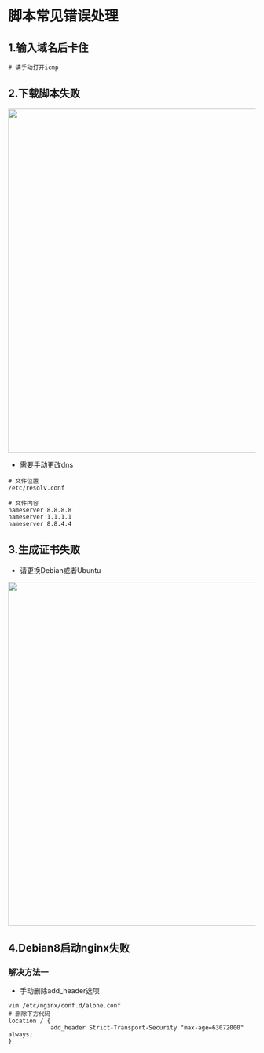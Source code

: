 # 脚本常见错误处理
## 1.输入域名后卡住
```
# 请手动打开icmp
```

## 2.下载脚本失败
<img src="https://raw.githubusercontent.com/mack-a/v2ray-agent/master/fodder/install/shell_error_01.jpg" width=700>

- 需要手动更改dns
```
# 文件位置
/etc/resolv.conf

# 文件内容
nameserver 8.8.8.8
nameserver 1.1.1.1
nameserver 8.8.4.4
```

## 3.生成证书失败
- 请更换Debian或者Ubuntu

<img src="https://raw.githubusercontent.com/mack-a/v2ray-agent/master/fodder/install/shell_error_02.jpg" width=700>

## 4.Debian8启动nginx失败
### 解决方法一
- 手动删除add_header选项
```
vim /etc/nginx/conf.d/alone.conf
# 删除下方代码
location / {
            add_header Strict-Transport-Security "max-age=63072000" always;
}
```